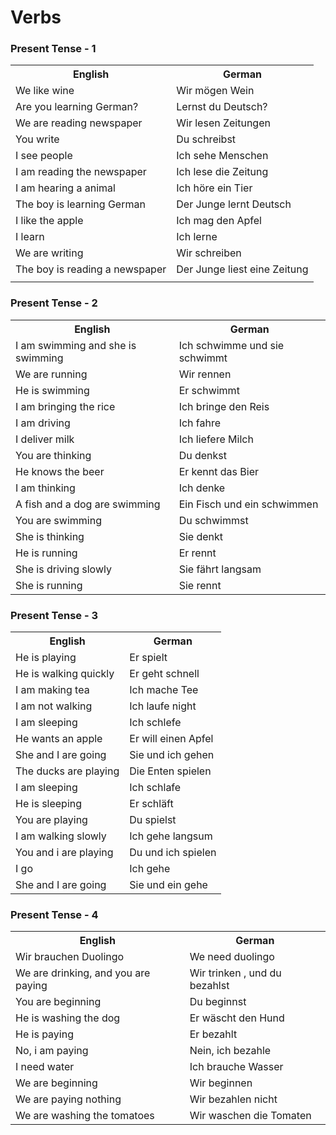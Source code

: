 # Verbs

### Present Tense - 1

<table>
    <tr>
        <th>English</th>
        <th>German</th>
    </tr>
    <tr>
        <td>We like wine</td>
        <td>Wir mögen Wein</td>
    </tr>
    <tr>
        <td>Are you learning German?</td>
        <td>Lernst du Deutsch?</td>
    </tr>
    <tr>
        <td>We are reading newspaper</td>
        <td>Wir lesen Zeitungen</td>
    </tr>
    <tr>
        <td>You write</td>
        <td>Du schreibst</td>
    </tr>
    <tr>
        <td>I see people</td>
        <td>Ich sehe Menschen</td>
    </tr>
    <tr>
        <td>I am reading the newspaper</td>
        <td>Ich lese die Zeitung</td>
    </tr>
    <tr>
        <td>I am hearing a animal</td>
        <td>Ich höre ein Tier</td>
    </tr>
    <tr>
        <td>The boy is learning German</td>
        <td>Der Junge lernt Deutsch</td>
    </tr>
    <tr>
        <td>I like the apple</td>
        <td>Ich mag den Apfel</td>
    </tr>
    <tr>
        <td>I learn</td>
        <td>Ich lerne</td>
    </tr>
    <tr>
        <td>We are writing</td>
        <td>Wir schreiben</td>
    </tr>
    <tr>
        <td>The boy is reading a newspaper</td>
        <td>Der Junge liest eine Zeitung</td>
    </tr>
    <tr>
        <td></td>
        <td></td>
    </tr>
</table>

### Present Tense - 2

<table>
    <tr>
        <th>English</th>
        <th>German</th>
    </tr>
    <tr>
        <td>I am swimming and she is swimming</td>
        <td>Ich schwimme und sie schwimmt</td>
    </tr>
    <tr>
        <td>We are running</td>
        <td>Wir rennen</td>
    </tr>
    <tr>
        <td>He is swimming</td>
        <td>Er schwimmt</td>
    </tr>
    <tr>
        <td>I am bringing the rice</td>
        <td>Ich bringe den Reis</td>
    </tr>
    <tr>
        <td>I am driving</td>
        <td>Ich fahre</td>
    </tr>
    <tr>
        <td>I deliver milk</td>
        <td>Ich liefere Milch</td>
    </tr>
    <tr>
        <td>You are thinking</td>
        <td>Du denkst</td>
    </tr>
    <tr>
        <td>He knows the beer</td>
        <td>Er kennt das Bier</td>
    </tr>
    <tr>
        <td>I am thinking</td>
        <td>Ich denke</td>
    </tr>
    <tr>
        <td>A fish and a dog are swimming</td>
        <td>Ein Fisch und ein schwimmen</td>
    </tr>
    <tr>
        <td>You are swimming</td>
        <td>Du schwimmst</td>
    </tr>
    <tr>
        <td>She is thinking</td>
        <td>Sie denkt</td>
    </tr>
    <tr>
        <td>He is running</td>
        <td>Er rennt</td>
    </tr>
    <tr>
        <td>She is driving slowly</td>
        <td>Sie fährt langsam</td>
    </tr>
    <tr>
        <td>She is running</td>
        <td>Sie rennt</td>
    </tr>
</table>

### Present Tense - 3

<table>
    <tr>
        <th>English</th>
        <th>German</th>
    </tr>
    <tr>
        <td>He is playing</td>
        <td>Er spielt</td>
    </tr>
    <tr>
        <td>He is walking quickly</td>
        <td>Er geht schnell</td>
    </tr>
    <tr>
        <td>I am making tea</td>
        <td>Ich mache Tee</td>
    </tr>
    <tr>
        <td>I am not walking</td>
        <td>Ich laufe night</td>
    </tr>
    <tr>
        <td>I am sleeping</td>
        <td>Ich schlefe</td>
    </tr>
    <tr>
        <td>He wants an apple</td>
        <td>Er will einen Apfel</td>
    </tr>
    <tr>
        <td>She and I are going</td>
        <td>Sie und ich gehen</td>
    </tr>
    <tr>
        <td>The ducks are playing</td>
        <td>Die Enten spielen</td>
    </tr>
    <tr>
        <td>I am sleeping</td>
        <td>Ich schlafe</td>
    </tr>
    <tr>
        <td>He is sleeping</td>
        <td>Er  schläft</td>
    </tr>
    <tr>
        <td>You are playing</td>
        <td>Du spielst</td>
    </tr>
    <tr>
        <td>I am walking slowly</td>
        <td>Ich gehe langsum</td>
    </tr>
    <tr>
        <td>You and i are playing</td>
        <td>Du und ich spielen</td>
    </tr>
    <tr>
        <td>I go</td>
        <td>Ich gehe</td>
    </tr>
    <tr>
        <td>She and I are going</td>
        <td>Sie und ein gehe</td>
    </tr>
</table>

### Present Tense - 4

<table>
    <tr>
        <th>English</th>
        <th>German</th>
    </tr>
    <tr>
        <td>Wir brauchen Duolingo</td>
        <td>We need duolingo</td>
    </tr>
    <tr>
        <td>We are drinking, and you are paying</td>
        <td>Wir trinken , und du bezahlst</td>
    </tr>
    <tr>
        <td>You are beginning</td>
        <td>Du beginnst</td>
    </tr>
    <tr>
        <td>He is washing the dog</td>
        <td>Er wäscht den Hund</td>
    </tr>
    <tr>
        <td>He is paying</td>
        <td>Er bezahlt</td>
    </tr>
    <tr>
        <td>No, i am paying</td>
        <td>Nein, ich bezahle</td>
    </tr>
    <tr>
        <td>I need water</td>
        <td>Ich brauche Wasser</td>
    </tr>
    <tr>
        <td>We are beginning</td>
        <td>Wir beginnen</td>
    </tr>
    <tr>
        <td>We are paying nothing</td>
        <td>Wir bezahlen nicht</td>
    </tr>
    <tr>
        <td>We are washing the tomatoes</td>
        <td>Wir waschen die Tomaten</td>
    </tr>
</table>

